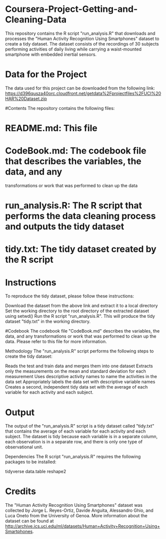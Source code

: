 # Coursera-Project-Getting-and-Cleaning-Data
This repository contains the R script "run_analysis.R" that downloads and processes the 
"Human Activity Recognition Using Smartphones" dataset to create a tidy dataset. 
The dataset consists of the recordings of 30 subjects performing activities of daily living 
while carrying a waist-mounted smartphone with embedded inertial sensors.

# Data for the Project
The data used for this project can be downloaded from the following link:
https://d396qusza40orc.cloudfront.net/getdata%2Fprojectfiles%2FUCI%20HAR%20Dataset.zip

#Contents
The repository contains the following files:

# README.md: This file

# CodeBook.md: The codebook file that describes the variables, the data, and any 
transformations or work that was performed to clean up the data

# run_analysis.R: The R script that performs the data cleaning process and outputs the tidy dataset

# tidy.txt: The tidy dataset created by the R script

# Instructions
To reproduce the tidy dataset, please follow these instructions:

 Download the dataset from the above link and extract it to a local directory
Set the working directory to the root directory of the extracted dataset using setwd()
Run the R script "run_analysis.R". This will produce the tidy dataset "tidy.txt" in the 
working directory.

#Codebook
The codebook file "CodeBook.md" describes the variables, the data, and any transformations or 
work that was performed to clean up the data. Please refer to this file for more information.

Methodology
The "run_analysis.R" script performs the following steps to create the tidy dataset:

Reads the test and train data and merges them into one dataset
Extracts only the measurements on the mean and standard deviation for each measurement
Uses descriptive activity names to name the activities in the data set
Appropriately labels the data set with descriptive variable names
Creates a second, independent tidy data set with the average of each variable for each activity and each subject.

# Output
The output of the "run_analysis.R" script is a tidy dataset called "tidy.txt" that contains the 
average of each variable for each activity and each subject. The dataset is tidy because each 
variable is in a separate column, each observation is in a separate row, and there is only one 
type of observational unit.

Dependencies
The R script "run_analysis.R" requires the following packages to be installed:

tidyverse
data.table
reshape2

# Credits
The "Human Activity Recognition Using Smartphones" dataset was collected by Jorge L. Reyes-Ortiz, 
Davide Anguita, Alessandro Ghio, and Luca Oneto from the University of Genoa. More information 
about the dataset can be found at 
http://archive.ics.uci.edu/ml/datasets/Human+Activity+Recognition+Using+Smartphones.
